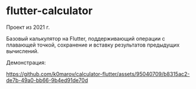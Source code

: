 # flutter-calculator

Проект из 2021 г. 

Базовый калькулятор на Flutter, поддерживающий операции с плавающей точкой, сохранение и вставку результатов предыдущих вычислений.

Демонстрация: 

https://github.com/k0marov/calculator-flutter/assets/95040709/b8315ac2-de7b-49a0-bb66-9b4ed91de70d

